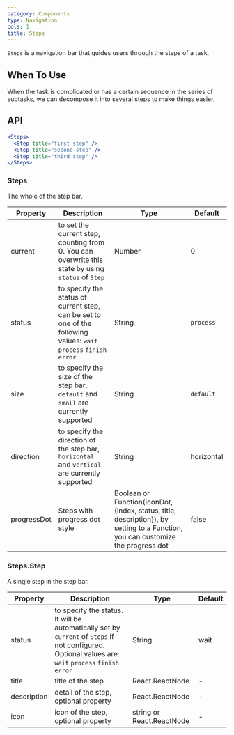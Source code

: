 ```yaml
---
category: Components
type: Navigation
cols: 1
title: Steps
---
```


`Steps` is a navigation bar that guides users through the steps of a task.

## When To Use

When the task is complicated or has a certain sequence in the series of subtasks, we can decompose it into several steps to make things easier.

## API

```jsx
<Steps>
  <Step title="first step" />
  <Step title="second step" />
  <Step title="third step" />
</Steps>
```

### Steps

The whole of the step bar.

Property | Description | Type | Default
-----|-----|-----|------
current | to set the current step, counting from 0. You can overwrite this state by using `status` of `Step` | Number | 0
status | to specify the status of current step, can be set to one of the following values: `wait` `process` `finish` `error` | String | `process`
size | to specify the size of the step bar, `default` and `small` are currently supported | String | `default`
direction | to specify the direction of the step bar, `horizontal` and `vertical` are currently supported | String | horizontal
progressDot | Steps with progress dot style | Boolean or Function(iconDot, {index, status, title, description}), by setting to a Function, you can customize the progress dot | false

### Steps.Step

A single step in the step bar.

Property | Description | Type | Default
-----|-----|-----|------
status | to specify the status. It will be automatically set by `current` of `Steps` if not configured. Optional values are: `wait` `process` `finish` `error` | String | wait
title | title of the step | React.ReactNode | -
description | detail of the step, optional property | React.ReactNode | -
icon | icon of the step, optional property | string or React.ReactNode | -
